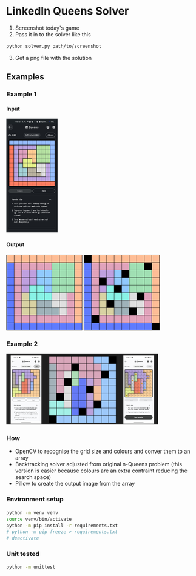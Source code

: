 # LinkedIn Queens Solver

1. Screenshot today's game
2. Pass it in to the solver like this
```bash
python solver.py path/to/screenshot
```
3. Get a png file with the solution

## Examples
### Example 1
#### Input

<img src="./data/1_in.jpg" alt="input" height="300"/>

#### Output
<img src="./data/1_in-input.png" alt="output1" width="200"/>
<img src="./data/1_in-output.png" alt="output1" width="200"/>

### Example 2
<img src="./data/2025-04-20-preview.png" alt="example-2" width="400"/>




### How
 - OpenCV to recognise the grid size and colours and conver them to an array
 - Backtracking solver adjusted from original n-Queens problem (this version is easier because colours are an extra contraint reducing the search space)
 - Pillow to create the output image from the array

### Environment setup
```bash
python -m venv venv
source venv/bin/activate
python -m pip install -r requirements.txt
# python -m pip freeze > requirements.txt
# deactivate
```

### Unit tested
```bash
python -m unittest
```

